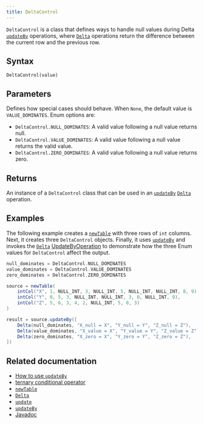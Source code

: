 ```yaml
---
title: DeltaControl
---
```


`DeltaControl` is a class that defines ways to handle null values during Delta [`updateBy`](./updateBy.md) operations, where [`Delta`](./delta.md) operations return the difference between the current row and the previous row.

## Syntax

```
DeltaControl(value)
```

## Parameters

<ParamTable>
<Param name="value" type="Enum">

Defines how special cases should behave. When `None`, the default value is `VALUE_DOMINATES`.
Enum options are:

- `DeltaControl.NULL_DOMINATES`: A valid value following a null value returns null.
- `DeltaControl.VALUE_DOMINATES`: A valid value following a null value returns the valid value.
- `DeltaControl.ZERO_DOMINATES`: A valid value following a null value returns zero.

</Param>
</ParamTable>

## Returns

An instance of a `DeltaControl` class that can be used in an [`updateBy`](./updateBy.md) [`Delta`](./delta.md) operation.

## Examples

The following example creates a [`newTable`](../create/newTable.md) with three rows of `int` columns. Next, it creates three `DeltaControl` objects. Finally, it uses [`updateBy`](./updateBy.md) and invokes the [`Delta`](./delta.md) [UpdateByOperation](./updateBy.md#parameters) to demonstrate how the three Enum values for `DeltaControl` affect the output.

```groovy order=source,result
null_dominates = DeltaControl.NULL_DOMINATES
value_dominates = DeltaControl.VALUE_DOMINATES
zero_dominates = DeltaControl.ZERO_DOMINATES

source = newTable(
    intCol("X", 1, NULL_INT, 3, NULL_INT, 5, NULL_INT, NULL_INT, 8, 9),
    intCol("Y", 0, 5, 3, NULL_INT, NULL_INT, 3, 0, NULL_INT, 9),
    intCol("Z", 5, 6, 3, 4, 2, NULL_INT, 5, 0, 3)
)

result = source.updateBy([
    Delta(null_dominates, "X_null = X", "Y_null = Y", "Z_null = Z"),
    Delta(value_dominates, "X_value = X", "Y_value = Y", "Z_value = Z"),
    Delta(zero_dominates, "X_zero = X", "Y_zero = Y", "Z_zero = Z"),
])
```

## Related documentation

- [How to use `updateBy`](../../../how-to-guides/rolling-aggregations.md)
- [ternary conditional operator](../../../how-to-guides/ternary-if-how-to.md)
- [`newTable`](../create/newTable.md)
- [`Delta`](./delta.md)
- [`update`](../select/update.md)
- [`updateBy`](./updateBy.md)
- [Javadoc](/core/javadoc/io/deephaven/api/updateby/OperationControl.html)
